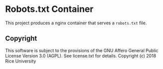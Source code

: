 # Robots.txt Container

This project produces a nginx container that serves a `robots.txt` file.

## Copyright

This software is subject to the provisions of the GNU Affero General Public License Version 3.0 (AGPL). See license.txt for details. Copyright (c) 2018 Rice University
